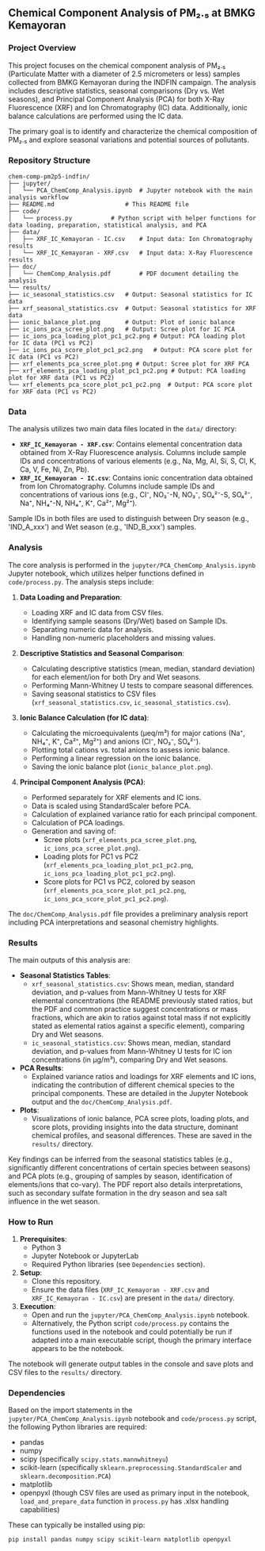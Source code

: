 ## Chemical Component Analysis of PM₂.₅ at BMKG Kemayoran

### Project Overview

This project focuses on the chemical component analysis of PM₂.₅ (Particulate Matter with a diameter of 2.5 micrometers or less) samples collected from BMKG Kemayoran during the INDFIN campaign. The analysis includes descriptive statistics, seasonal comparisons (Dry vs. Wet seasons), and Principal Component Analysis (PCA) for both X-Ray Fluorescence (XRF) and Ion Chromatography (IC) data. Additionally, ionic balance calculations are performed using the IC data.

The primary goal is to identify and characterize the chemical composition of PM₂.₅ and explore seasonal variations and potential sources of pollutants.

### Repository Structure
```
chem-comp-pm2p5-indfin/
├── jupyter/
│   └── PCA_ChemComp_Analysis.ipynb  # Jupyter notebook with the main analysis workflow
├── README.md                    # This README file
├── code/
│   └── process.py           # Python script with helper functions for data loading, preparation, statistical analysis, and PCA
├── data/
│   ├── XRF_IC_Kemayoran - IC.csv    # Input data: Ion Chromatography results
│   └── XRF_IC_Kemayoran - XRF.csv   # Input data: X-Ray Fluorescence results
├── doc/
│   └── ChemComp_Analysis.pdf        # PDF document detailing the analysis
└── results/
├── ic_seasonal_statistics.csv   # Output: Seasonal statistics for IC data
├── xrf_seasonal_statistics.csv  # Output: Seasonal statistics for XRF data
├── ionic_balance_plot.png       # Output: Plot of ionic balance
├── ic_ions_pca_scree_plot.png   # Output: Scree plot for IC PCA
├── ic_ions_pca_loading_plot_pc1_pc2.png # Output: PCA loading plot for IC data (PC1 vs PC2)
├── ic_ions_pca_score_plot_pc1_pc2.png   # Output: PCA score plot for IC data (PC1 vs PC2)
├── xrf_elements_pca_scree_plot.png # Output: Scree plot for XRF PCA
├── xrf_elements_pca_loading_plot_pc1_pc2.png # Output: PCA loading plot for XRF data (PC1 vs PC2)
└── xrf_elements_pca_score_plot_pc1_pc2.png  # Output: PCA score plot for XRF data (PC1 vs PC2)
```
### Data

The analysis utilizes two main data files located in the `data/` directory:

* **`XRF_IC_Kemayoran - XRF.csv`**: Contains elemental concentration data obtained from X-Ray Fluorescence analysis. Columns include sample IDs and concentrations of various elements (e.g., Na, Mg, Al, Si, S, Cl, K, Ca, V, Fe, Ni, Zn, Pb).
* **`XRF_IC_Kemayoran - IC.csv`**: Contains ionic concentration data obtained from Ion Chromatography. Columns include sample IDs and concentrations of various ions (e.g., Cl⁻, NO₃⁻-N, NO₃⁻, SO₄²⁻-S, SO₄²⁻, Na⁺, NH₄⁺-N, NH₄⁺, K⁺, Ca²⁺, Mg²⁺).

Sample IDs in both files are used to distinguish between Dry season (e.g., 'IND_A_xxx') and Wet season (e.g., 'IND_B_xxx') samples.

### Analysis

The core analysis is performed in the `jupyter/PCA_ChemComp_Analysis.ipynb` Jupyter notebook, which utilizes helper functions defined in `code/process.py`. The analysis steps include:

1.  **Data Loading and Preparation**:
    * Loading XRF and IC data from CSV files.
    * Identifying sample seasons (Dry/Wet) based on Sample IDs.
    * Separating numeric data for analysis.
    * Handling non-numeric placeholders and missing values.

2.  **Descriptive Statistics and Seasonal Comparison**:
    * Calculating descriptive statistics (mean, median, standard deviation) for each element/ion for both Dry and Wet seasons.
    * Performing Mann-Whitney U tests to compare seasonal differences.
    * Saving seasonal statistics to CSV files (`xrf_seasonal_statistics.csv`, `ic_seasonal_statistics.csv`).

3.  **Ionic Balance Calculation (for IC data)**:
    * Calculating the microequivalents (µeq/m³) for major cations (Na⁺, NH₄⁺, K⁺, Ca²⁺, Mg²⁺) and anions (Cl⁻, NO₃⁻, SO₄²⁻).
    * Plotting total cations vs. total anions to assess ionic balance.
    * Performing a linear regression on the ionic balance.
    * Saving the ionic balance plot (`ionic_balance_plot.png`).

4.  **Principal Component Analysis (PCA)**:
    * Performed separately for XRF elements and IC ions.
    * Data is scaled using StandardScaler before PCA.
    * Calculation of explained variance ratio for each principal component.
    * Calculation of PCA loadings.
    * Generation and saving of:
        * Scree plots (`xrf_elements_pca_scree_plot.png`, `ic_ions_pca_scree_plot.png`).
        * Loading plots for PC1 vs PC2 (`xrf_elements_pca_loading_plot_pc1_pc2.png`, `ic_ions_pca_loading_plot_pc1_pc2.png`).
        * Score plots for PC1 vs PC2, colored by season (`xrf_elements_pca_score_plot_pc1_pc2.png`, `ic_ions_pca_score_plot_pc1_pc2.png`).

The `doc/ChemComp_Analysis.pdf` file provides a preliminary analysis report including PCA interpretations and seasonal chemistry highlights.

### Results

The main outputs of this analysis are:

* **Seasonal Statistics Tables**:
    * `xrf_seasonal_statistics.csv`: Shows mean, median, standard deviation, and p-values from Mann-Whitney U tests for XRF elemental concentrations (the README previously stated ratios, but the PDF and common practice suggest concentrations or mass fractions, which are akin to ratios against total mass if not explicitly stated as elemental ratios against a specific element), comparing Dry and Wet seasons.
    * `ic_seasonal_statistics.csv`: Shows mean, median, standard deviation, and p-values from Mann-Whitney U tests for IC ion concentrations (in µg/m³), comparing Dry and Wet seasons.
* **PCA Results**:
    * Explained variance ratios and loadings for XRF elements and IC ions, indicating the contribution of different chemical species to the principal components. These are detailed in the Jupyter Notebook output and the `doc/ChemComp_Analysis.pdf`.
* **Plots**:
    * Visualizations of ionic balance, PCA scree plots, loading plots, and score plots, providing insights into the data structure, dominant chemical profiles, and seasonal differences. These are saved in the `results/` directory.

Key findings can be inferred from the seasonal statistics tables (e.g., significantly different concentrations of certain species between seasons) and PCA plots (e.g., grouping of samples by season, identification of elements/ions that co-vary). The PDF report also details interpretations, such as secondary sulfate formation in the dry season and sea salt influence in the wet season.

### How to Run

1.  **Prerequisites**:
    * Python 3
    * Jupyter Notebook or JupyterLab
    * Required Python libraries (see `Dependencies` section).
2.  **Setup**:
    * Clone this repository.
    * Ensure the data files (`XRF_IC_Kemayoran - XRF.csv` and `XRF_IC_Kemayoran - IC.csv`) are present in the `data/` directory.
3.  **Execution**:
    * Open and run the `jupyter/PCA_ChemComp_Analysis.ipynb` notebook.
    * Alternatively, the Python script `code/process.py` contains the functions used in the notebook and could potentially be run if adapted into a main executable script, though the primary interface appears to be the notebook.

The notebook will generate output tables in the console and save plots and CSV files to the `results/` directory.

### Dependencies

Based on the import statements in the `jupyter/PCA_ChemComp_Analysis.ipynb` notebook and `code/process.py` script, the following Python libraries are required:

* pandas
* numpy
* scipy (specifically `scipy.stats.mannwhitneyu`)
* scikit-learn (specifically `sklearn.preprocessing.StandardScaler` and `sklearn.decomposition.PCA`)
* matplotlib
* openpyxl (though CSV files are used as primary input in the notebook, `load_and_prepare_data` function in `process.py` has .xlsx handling capabilities)

These can typically be installed using pip:
```bash
pip install pandas numpy scipy scikit-learn matplotlib openpyxl
